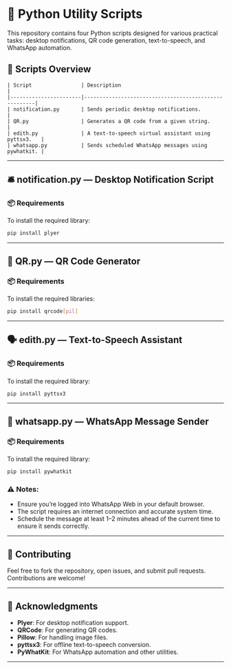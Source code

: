 # 🐍 Python Utility Scripts

This repository contains four Python scripts designed for various practical tasks: desktop notifications, QR code generation, text-to-speech, and WhatsApp automation.

## 📂 Scripts Overview

```plaintext
| Script                | Description                                          |
|-----------------------|------------------------------------------------------|
| notification.py       | Sends periodic desktop notifications.               |
| QR.py                 | Generates a QR code from a given string.            |
| edith.py              | A text-to-speech virtual assistant using pyttsx3.   |
| whatsapp.py           | Sends scheduled WhatsApp messages using pywhatkit. |
```

---

## 🛎️ notification.py — Desktop Notification Script

### 📦 Requirements

To install the required library:
```bash
pip install plyer
```

---

## 🔲 QR.py — QR Code Generator


### 📦 Requirements

To install the required libraries:
```bash
pip install qrcode[pil]
```

---

## 🗣️ edith.py — Text-to-Speech Assistant


### 📦 Requirements

To install the required library:
```bash
pip install pyttsx3
```

---

## 📱 whatsapp.py — WhatsApp Message Sender

### 📦 Requirements

To install the required library:
```bash
pip install pywhatkit
```

### ⚠️ Notes:
- Ensure you’re logged into WhatsApp Web in your default browser.
- The script requires an internet connection and accurate system time.
- Schedule the message at least 1–2 minutes ahead of the current time to ensure it sends correctly.

---

## 🤝 Contributing

Feel free to fork the repository, open issues, and submit pull requests. Contributions are welcome!

---

## 🙏 Acknowledgments

- **Plyer**: For desktop notification support.
- **QRCode**: For generating QR codes.
- **Pillow**: For handling image files.
- **pyttsx3**: For offline text-to-speech conversion.
- **PyWhatKit**: For WhatsApp automation and other utilities.

---
